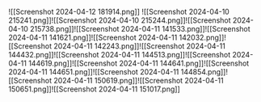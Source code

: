 ![[Screenshot 2024-04-12 181914.png]]
![[Screenshot 2024-04-10 215241.png]]![[Screenshot 2024-04-10 215244.png]]![[Screenshot 2024-04-10 215738.png]]![[Screenshot 2024-04-11 141533.png]]![[Screenshot 2024-04-11 141621.png]]![[Screenshot 2024-04-11 142032.png]]![[Screenshot 2024-04-11 142243.png]]![[Screenshot 2024-04-11 144432.png]]![[Screenshot 2024-04-11 144513.png]]![[Screenshot 2024-04-11 144619.png]]![[Screenshot 2024-04-11 144641.png]]![[Screenshot 2024-04-11 144651.png]]![[Screenshot 2024-04-11 144854.png]]![[Screenshot 2024-04-11 150619.png]]![[Screenshot 2024-04-11 150651.png]]![[Screenshot 2024-04-11 151017.png]]